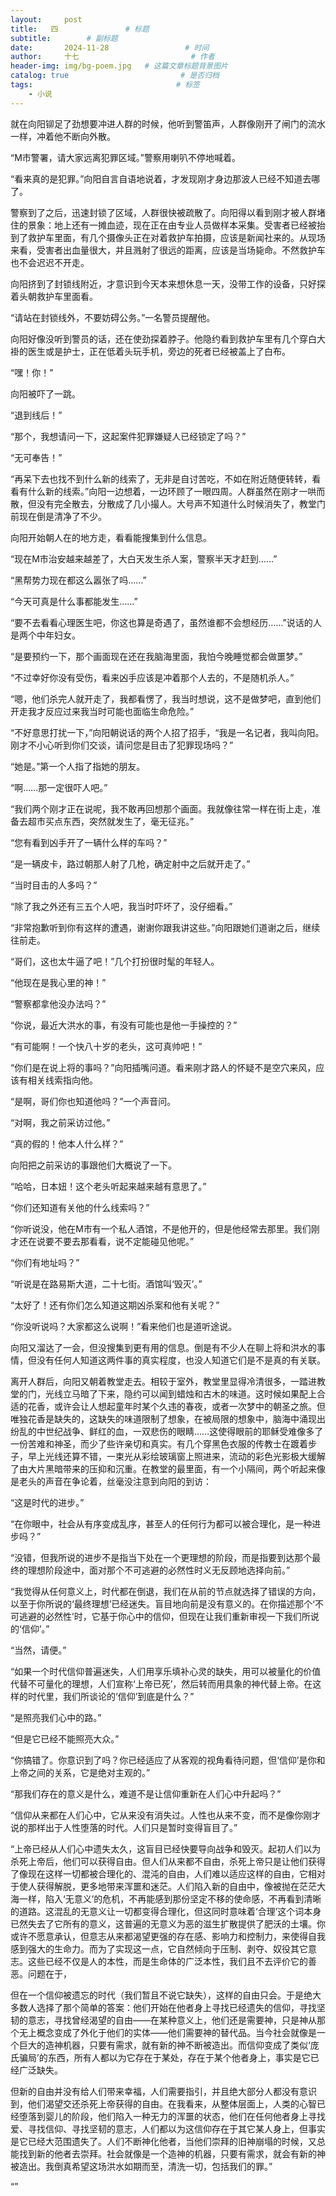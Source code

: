 ```yaml
---
layout:     post                       
title:   四               # 标题
subtitle:        # 副标题
date:       2024-11-28                 # 时间
author:     十七                         # 作者
header-img: img/bg-poem.jpg   # 这篇文章标题背景图片
catalog: true                         # 是否归档
tags:                                # 标签
    - 小说
---
```

就在向阳铆足了劲想要冲进人群的时候，他听到警笛声，人群像刚开了闸门的流水一样，冲着他不断向外散。

“M市警署，请大家远离犯罪区域。”警察用喇叭不停地喊着。

“看来真的是犯罪。”向阳自言自语地说着，才发现刚才身边那波人已经不知道去哪了。

警察到了之后，迅速封锁了区域，人群很快被疏散了。向阳得以看到刚才被人群堵住的景象：地上还有一摊血迹，现在正在由专业人员做样本采集。受害者已经被抬到了救护车里面，有几个摄像头正在对着救护车拍摄，应该是新闻社来的。从现场来看，受害者出血量很大，并且溅射了很远的距离，应该是当场毙命。不然救护车也不会迟迟不开走。

向阳挤到了封锁线附近，才意识到今天本来想休息一天，没带工作的设备，只好探着头朝救护车里面看。

“请站在封锁线外，不要妨碍公务。”一名警员提醒他。

向阳好像没听到警员的话，还在使劲探着脖子。他隐约看到救护车里有几个穿白大褂的医生或是护士，正在低着头玩手机，旁边的死者已经被盖上了白布。

“嘿！你！”

向阳被吓了一跳。

“退到线后！”

“那个，我想请问一下，这起案件犯罪嫌疑人已经锁定了吗？”

“无可奉告！”

“再呆下去也找不到什么新的线索了，无非是自讨苦吃，不如在附近随便转转，看看有什么新的线索。”向阳一边想着，一边环顾了一眼四周。人群虽然在刚才一哄而散，但没有完全散去，分散成了几小撮人。大号声不知道什么时候消失了，教堂门前现在倒是清净了不少。

向阳开始朝人在的地方走，看看能搜集到什么信息。

“现在M市治安越来越差了，大白天发生杀人案，警察半天才赶到……”

“黑帮势力现在都这么嚣张了吗……”

“今天可真是什么事都能发生……”

“要不去看看心理医生吧，你这也算是奇遇了，虽然谁都不会想经历……”说话的人是两个中年妇女。

“是要预约一下，那个画面现在还在我脑海里面，我怕今晚睡觉都会做噩梦。”

“不过幸好你没有受伤，看来凶手应该是冲着那个人去的，不是随机杀人。”

“嗯，他们杀完人就开走了，我都看愣了，我当时想说，这不是做梦吧，直到他们开走我才反应过来我当时可能也面临生命危险。”

“不好意思打扰一下，”向阳朝说话的两个人招了招手，“我是一名记者，我叫向阳。刚才不小心听到你们交谈，请问您是目击了犯罪现场吗？”

“她是。”第一个人指了指她的朋友。

“啊……那一定很吓人吧。”

“我们两个刚才正在说呢，我不敢再回想那个画面。我就像往常一样在街上走，准备去超市买点东西，突然就发生了，毫无征兆。”

“您有看到凶手开了一辆什么样的车吗？”

“是一辆皮卡，路过朝那人射了几枪，确定射中之后就开走了。”

“当时目击的人多吗？”

“除了我之外还有三五个人吧，我当时吓坏了，没仔细看。”

“非常抱歉听到你有这样的遭遇，谢谢你跟我讲这些。”向阳跟她们道谢之后，继续往前走。

“哥们，这也太牛逼了吧！”几个打扮很时髦的年轻人。

“他现在是我心里的神！”

“警察都拿他没办法吗？”

“你说，最近大洪水的事，有没有可能也是他一手操控的？”

“有可能啊！一个快八十岁的老头，这可真帅吧！”

“你们是在说上将的事吗？”向阳插嘴问道。看来刚才路人的怀疑不是空穴来风，应该有相关线索指向他。

“是啊，哥们你也知道他吗？”一个声音问。

“对啊，我之前采访过他。”

“真的假的！他本人什么样？”

向阳把之前采访的事跟他们大概说了一下。

“哈哈，日本妞！这个老头听起来越来越有意思了。”

“你们还知道有关他的什么线索吗？”

“你听说没，他在M市有一个私人酒馆，不是他开的，但是他经常去那里。我们刚才还在说要不要去那看看，说不定能碰见他呢。”

“你们有地址吗？”

“听说是在路易斯大道，二十七街。酒馆叫‘毁灭’。”

“太好了！还有你们怎么知道这期凶杀案和他有关呢？”

“你没听说吗？大家都这么说啊！”看来他们也是道听途说。

向阳又溜达了一会，但没搜集到更有用的信息。倒是有不少人在聊上将和洪水的事情，但没有任何人知道这两件事的真实程度，也没人知道它们是不是真的有关联。

离开人群后，向阳又朝着教堂走去。相较于室外，教堂里显得冷清很多，一踏进教堂的门，光线立马暗了下来，隐约可以闻到蜡烛和古木的味道。这时候如果配上合适的花香，或许会让人想起童年时某个久违的春夜，或者一次梦中的朝圣之旅。但唯独花香是缺失的，这缺失的味道限制了想象，在被局限的想象中，脑海中涌现出纷乱的中世纪战争、鲜红的血，一双悲伤的眼睛……这使得眼前的耶稣受难像多了一份苦难和神圣，而少了些许亲切和真实。有几个穿黑色衣服的传教士在踱着步子，早上光线还算不错，一束光从彩绘玻璃窗上照进来，流动的彩色光影极大缓解了由大片黑暗带来的压抑和沉重。在教堂的最里面，有一个小隔间，两个听起来像是老头的声音在争论着，丝毫没注意到向阳的到访：

“这是时代的进步。”

“在你眼中，社会从有序变成乱序，甚至人的任何行为都可以被合理化，是一种进步吗？”

“没错，但我所说的进步不是指当下处在一个更理想的阶段，而是指要到达那个最终的理想阶段途中，面对那个不可逃避的必然性时义无反顾地选择向前。”

“我觉得从任何意义上，时代都在倒退，我们在从前的节点就选择了错误的方向，以至于你所说的‘最终理想’已经迷失。盲目地向前是没有意义的。在你描述那个‘不可逃避的必然性’时，它基于你心中的信仰，但现在让我们重新审视一下我们所说的‘信仰’。”

“当然，请便。”

“如果一个时代信仰普遍迷失，人们用享乐填补心灵的缺失，用可以被量化的价值代替不可量化的理想，人们宣称‘上帝已死’，然后转而用具象的神代替上帝。在这样的时代里，我们所谈论的‘信仰’到底是什么？”

“是照亮我们心中的路。”

“但是它已经不能照亮大众。”

“你搞错了。你意识到了吗？你已经适应了从客观的视角看待问题，但‘信仰’是你和上帝之间的关系，它是绝对主观的。”

“那我们存在的意义是什么，难道不是让信仰重新在人们心中升起吗？”

“信仰从来都在人们心中，它从来没有消失过。人性也从来不变，而不是像你刚才说的那样出于人性堕落的时代。人们只是暂时变得盲目了。”

“上帝已经从人们心中遗失太久，这盲目已经快要导向战争和毁灭。起初人们以为杀死上帝后，他们可以获得自由。但人们从来都不自由，杀死上帝只是让他们获得了像现在这样一切都被合理化的、混沌的自由，人们难以适应这样的自由，它相对于使人获得解脱，更多地带来浑噩和迷茫。人们陷入新的自由中，像被抛在茫茫大海一样，陷入‘无意义’的危机，不再能感到那份坚定不移的使命感，不再看到清晰的道路。这混乱的无意义让一切都变得合理化，但这同时意味着‘合理’这个词本身已然失去了它所有的意义，这普遍的无意义为恶的滋生扩散提供了肥沃的土壤。你或许不愿意承认，但意志从来都渴望更强的存在感、影响力和控制力，来使得自我感到强大的生命力。而为了实现这一点，它自然倾向于压制、剥夺、奴役其它意志。这些已经不仅是人的本性，而是生命体的广泛本性，我们且不去评价它的善恶。问题在于，

但在一个信仰被遗忘的时代（我们暂且不说它缺失），这样的自由只会。于是绝大多数人选择了那个简单的答案：他们开始在他者身上寻找已经遗失的信仰，寻找坚韧的意志，寻找曾经渴望的自由——在某种意义上，他们还是需要神，只是神从那个无上概念变成了外化于他们的实体——他们需要神的替代品。当今社会就像是一个巨大的造神机器，只要有需求，就有新的神不断被造出。而信仰变成了类似‘庞氏骗局’的东西，所有人都以为它存在于某处，存在于某个他者身上，事实是它已经广泛缺失。

但新的自由并没有给人们带来幸福，人们需要指引，并且绝大部分人都没有意识到，他们渴望交还杀死上帝获得的自由。在我看来，从整体层面上，人类的心智已经堕落到婴儿的阶段，他们陷入一种无力的浑噩的状态，他们在任何他者身上寻找爱、寻找信仰、寻找坚韧的意志，人们都以为这信仰存在于其它某人身上，但事实是它已经大范围遗失了。人们不断神化他者，当他们崇拜的旧神崩塌的时候，又总能找到新的他者去崇拜。社会就像是一个造神的机器，只要有需求，就会有新的神被造出。我倒真希望这场洪水如期而至，清洗一切，包括我们的罪。”

“”
